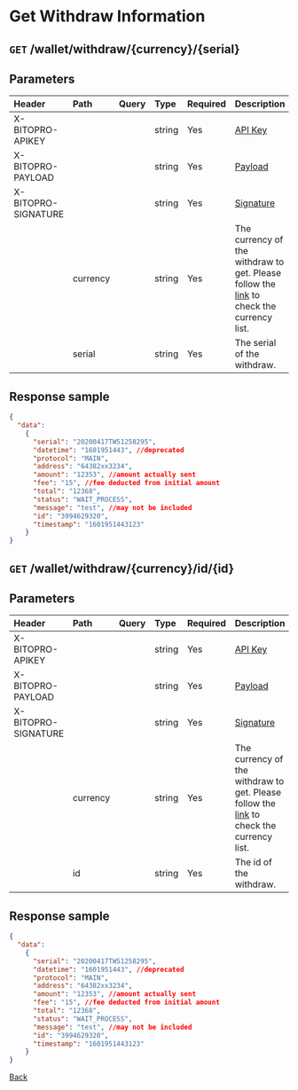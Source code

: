 # Get Withdraw Information

## `GET` /wallet/withdraw/{currency}/{serial}

## Parameters

| Header | Path | Query | Type | Required | Description | Default | Range | Example |
| :--- | :--- | :--- | :--- | :--- | :--- | :--- | :--- | :--- |
| X-BITOPRO-APIKEY |  |  | string | Yes | [API Key](../authentication.md#api-key) |  |  |  |
| X-BITOPRO-PAYLOAD |  |  | string | Yes | [Payload](../authentication.md#payload) |  |  |  |
| X-BITOPRO-SIGNATURE |  |  | string | Yes | [Signature](../authentication.md#signature) |  |  |  |
|  | currency |  | string | Yes | The currency of the withdraw to get. Please follow the [link](https://www.bitopro.com/fees) to check the currency list. |  |  | twd |
|  | serial |  | string | Yes | The serial of the withdraw. |  |  | 20200417TW51258295 |

## Response sample

```json
{
  "data": 
    {
      "serial": "20200417TW51258295",
      "datetime": "1601951443", //deprecated
      "protocol": "MAIN",
      "address": "64382xx3234",
      "amount": "12353", //amount actually sent
      "fee": "15", //fee deducted from initial amount
      "total": "12368",
      "status": "WAIT_PROCESS",
      "message": "test", //may not be included 
      "id": "3994629320",
      "timestamp": "1601951443123"
    }
}
```

## `GET` /wallet/withdraw/{currency}/id/{id}

## Parameters

| Header | Path | Query | Type | Required | Description | Default | Range | Example |
| :--- | :--- | :--- | :--- | :--- | :--- | :--- | :--- | :--- |
| X-BITOPRO-APIKEY |  |  | string | Yes | [API Key](../authentication.md#api-key) |  |  |  |
| X-BITOPRO-PAYLOAD |  |  | string | Yes | [Payload](../authentication.md#payload) |  |  |  |
| X-BITOPRO-SIGNATURE |  |  | string | Yes | [Signature](../authentication.md#signature) |  |  |  |
|  | currency |  | string | Yes | The currency of the withdraw to get. Please follow the [link](https://www.bitopro.com/fees) to check the currency list. |  |  | twd |
|  | id |  | string | Yes | The id of the withdraw. |  |  | 3994629320 |

## Response sample

```json
{
  "data": 
    {
      "serial": "20200417TW51258295",
      "datetime": "1601951443", //deprecated
      "protocol": "MAIN",
      "address": "64382xx3234",
      "amount": "12353", //amount actually sent
      "fee": "15", //fee deducted from initial amount
      "total": "12368",
      "status": "WAIT_PROCESS",
      "message": "test", //may not be included 
      "id": "3994629320",
      "timestamp": "1601951443123"
    }
}
```

[Back](../rest.md)

